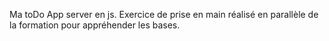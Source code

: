 Ma toDo App server en js. 
Exercice de prise en main réalisé en parallèle de la formation pour appréhender les bases. 
